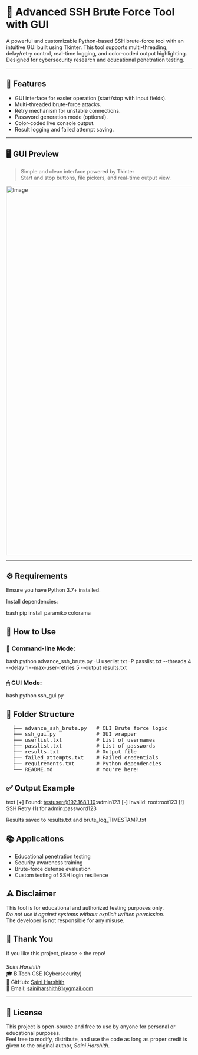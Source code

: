 # 🔐 Advanced SSH Brute Force Tool with GUI

A powerful and customizable Python-based SSH brute-force tool with an intuitive GUI built using Tkinter. This tool supports multi-threading, delay/retry control, real-time logging, and color-coded output highlighting. Designed for cybersecurity research and educational penetration testing.

---

## 📌 Features

- GUI interface for easier operation (start/stop with input fields).
- Multi-threaded brute-force attacks.
- Retry mechanism for unstable connections.
- Password generation mode (optional).
- Color-coded live console output.
- Result logging and failed attempt saving.

---

## 🖥 GUI Preview

> Simple and clean interface powered by Tkinter  
> Start and stop buttons, file pickers, and real-time output view.

<img width="1267" height="1001" alt="Image" src="https://github.com/user-attachments/assets/e0b17b52-7dcb-4b80-a10e-84e63eb6fa79" />

---

## ⚙ Requirements

Ensure you have Python 3.7+ installed.

Install dependencies:

bash
pip install paramiko colorama

## 🚀 How to Use

### 🔧 Command-line Mode:

bash
python advance_ssh_brute.py <target-ip> -U userlist.txt -P passlist.txt --threads 4 --delay 1 --max-user-retries 5 --output results.txt

### 🖱 GUI Mode:

bash
python ssh_gui.py

## 📂 Folder Structure

<pre>
  ├── advance_ssh_brute.py   # CLI Brute force logic 
  ├── ssh_gui.py             # GUI wrapper 
  ├── userlist.txt           # List of usernames 
  ├── passlist.txt           # List of passwords 
  ├── results.txt            # Output file 
  ├── failed_attempts.txt    # Failed credentials 
  ├── requirements.txt       # Python dependencies 
  └── README.md              # You're here!  </pre>


## ✅ Output Example

text
[+] Found: testuser@192.168.1.10:admin123
[-] Invalid: root:root123
[!] SSH Retry (1) for admin:password123

Results saved to results.txt and brute_log_TIMESTAMP.txt


## 📚 Applications

- Educational penetration testing  
- Security awareness training  
- Brute-force defense evaluation  
- Custom testing of SSH login resilience  

## ⚠ Disclaimer

This tool is for educational and authorized testing purposes only.  
*Do not use it against systems without explicit written permission.*  
The developer is not responsible for any misuse.


## 🙏 Thank You

If you like this project, please ⭐ the repo!



*Saini Harshith*  
🎓 B.Tech CSE (Cybersecurity)  
🔗 GitHub: [Saini Harshith](https://github.com/HarshithSaini)  
📧 Email: [sainiharshith81@gmail.com](mailto:sainiharshith81@gmail.com)

---

## 📜 License

This project is open-source and free to use by anyone for personal or educational purposes.  
Feel free to modify, distribute, and use the code as long as proper credit is given to the original author, *Saini Harshith*.

